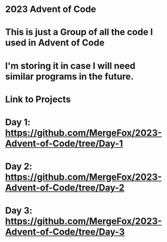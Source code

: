 # 2023 Advent of Code
# This is just a Group of all the code I used in Advent of Code
# I'm storing it in case I will need similar programs in the future.

# Link to Projects
# Day 1:  https://github.com/MergeFox/2023-Advent-of-Code/tree/Day-1
# Day 2:  https://github.com/MergeFox/2023-Advent-of-Code/tree/Day-2
# Day 3:  https://github.com/MergeFox/2023-Advent-of-Code/tree/Day-3
